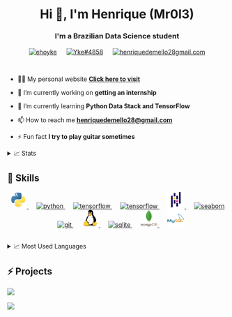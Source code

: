 <h1 align="center">Hi 👋, I'm Henrique (Mr0l3)</h1>
<h3 align="center">I'm a Brazilian Data Science student</h3>

<p align="center">
<a href="https://twitter.com/ehoyke" target="_blank" rel="noreferrer"><img align="center" src="https://img.shields.io/badge/Twitter-1DA1F2?style=for-the-badge&logo=twitter&logoColor=white" alt="ehoyke"/></a> &emsp;
<a href="https://discordapp.com/users/4858/" target="_blank" rel="noreferrer"><img align="center" src="https://img.shields.io/badge/Discord-7289DA?style=for-the-badge&logo=discord&logoColor=white" alt="Yke#4858"/></a> &emsp;
<a href="mailto:henriquedemello28@gmail.com" target="_blank" rel="noreferrer"><img align="center" src="https://img.shields.io/badge/Gmail-D14836?style=for-the-badge&logo=gmail&logoColor=white" alt="henriquedemello28gmail.com"/></a>
</p>
<br/>

- 👨‍💻 My personal website <a href="https://henrique-website.herokuapp.com/" target="_blank"> **Click here to visit** </a>

- 🔭 I’m currently working on **getting an internship**

- 🌱 I’m currently learning **Python Data Stack and TensorFlow**

- 📫 How to reach me **henriquedemello28@gmail.com**

- ⚡ Fun fact **I try to play guitar sometimes**

<details>
  <summary>📈 Stats</summary>
  <br/>
  <p><img align="center" src="https://github-readme-stats.vercel.app/api?username=mr0l3&show_icons=true&theme=github_dark&locale=en" alt="mr0l3" /></p>
</details>

<h2 align="left">🚀 Skills</h2>
<p align="center">
  <a href="https://www.python.org" target="_blank" rel="noreferrer"> <img src="https://raw.githubusercontent.com/devicons/devicon/master/icons/python/python-original.svg" alt="python" width="40" height="40"/> </a> &emsp;
  <a href="https://jupyter.org/" target="_blank" rel="noreferrer"> <img src="https://upload.wikimedia.org/wikipedia/commons/3/38/Jupyter_logo.svg" alt="python" width="40" height="40"/> </a> &emsp;
  <a href="https://www.tensorflow.org" target="_blank" rel="noreferrer"> <img src="https://www.vectorlogo.zone/logos/tensorflow/tensorflow-icon.svg" alt="tensorflow" width="40" height="40"/> </a> &emsp;
  <a href="https://scikit-learn.org/" target="_blank" rel="noreferrer"> <img src="https://upload.wikimedia.org/wikipedia/commons/thumb/0/05/Scikit_learn_logo_small.svg/1200px-Scikit_learn_logo_small.svg.png" alt="tensorflow" height="40"/> </a> &emsp;
  <a href="https://pandas.pydata.org/" target="_blank" rel="noreferrer"> <img src="https://raw.githubusercontent.com/devicons/devicon/2ae2a900d2f041da66e950e4d48052658d850630/icons/pandas/pandas-original.svg" alt="pandas" width="40" height="40"/> </a> &emsp;
  <a href="https://seaborn.pydata.org/" target="_blank" rel="noreferrer"> <img src="https://seaborn.pydata.org/_images/logo-mark-lightbg.svg" alt="seaborn" width="40" height="40"/> </a> &emsp;
  <a href="https://git-scm.com/" target="_blank" rel="noreferrer"> <img src="https://www.vectorlogo.zone/logos/git-scm/git-scm-icon.svg" alt="git" width="40" height="40"/> </a>&emsp;
  <a href="https://www.linux.org/" target="_blank" rel="noreferrer"> <img src="https://raw.githubusercontent.com/devicons/devicon/master/icons/linux/linux-original.svg" alt="linux" width="40" height="40"/> </a> &emsp;
    <a href="https://www.sqlite.org/" target="_blank" rel="noreferrer"> <img src="https://www.vectorlogo.zone/logos/sqlite/sqlite-icon.svg" alt="sqlite" width="40" height="40"/> </a> &emsp;
  <a href="https://www.mongodb.com/" target="_blank" rel="noreferrer"> <img src="https://raw.githubusercontent.com/devicons/devicon/master/icons/mongodb/mongodb-original-wordmark.svg" alt="mongodb" width="40" height="40"/> </a> &emsp;
  <a href="https://www.mysql.com/" target="_blank" rel="noreferrer"> <img src="https://raw.githubusercontent.com/devicons/devicon/master/icons/mysql/mysql-original-wordmark.svg" alt="mysql" width="40" height="40"/> </a> 
</p>

<br/>
<details>
  <summary>📈 Most Used Languages</summary>
  <br/>
  <p><img align="center" src="https://github-readme-stats.vercel.app/api/top-langs?username=mr0l3&show_icons=true&theme=github_dark&locale=en&layout=compact" alt="mr0l3" /></p>
</details>

<h2 align="left">⚡ Projects</h2>
<a href="https://github.com/Mr0l3/imdb-data-analysis" ref="noreferrer" target="_blank"><img src="https://github-readme-stats.vercel.app/api/pin?username=Mr0l3&repo=imdb-data-analysis&show_icons=true&theme=github_dark"/></a>

<a href="https://github.com/Mr0l3/used-cars-analysis" ref="noreferrer" target="_blank"><img src="https://github-readme-stats.vercel.app/api/pin?username=Mr0l3&repo=used-cars-analysis&show_icons=true&theme=github_dark"/></a>
